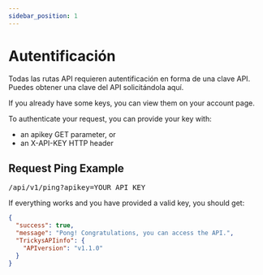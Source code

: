 ```yaml
---
sidebar_position: 1
---
```


# Autentificación

Todas las rutas API requieren autentificación en forma de una clave API. Puedes obtener una clave del API solicitándola aquí.

If you already have some keys, you can view them on your account page.

To authenticate your request, you can provide your key with:


- an <span class="code-text">apikey</span> GET parameter, or
- an <span class="code-text">X-API-KEY</span> HTTP header

## Request Ping Example

<pre>
/api/v1/ping?apikey=<span class="code-text">YOUR_API_KEY</span>
</pre>

If everything works and you have provided a valid key, you should get:

```json
{
  "success": true,
  "message": "Pong! Congratulations, you can access the API.",
  "TrickysAPIinfo": {
    "APIversion": "v1.1.0"
  }
}
```